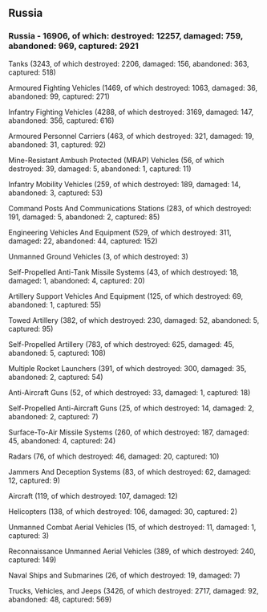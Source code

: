 
 
 ## Russia
 
 ### Russia - 16906, of which: destroyed: 12257, damaged: 759, abandoned: 969, captured: 2921

 

 

 Tanks (3243, of which destroyed: 2206, damaged: 156, abandoned: 363, captured: 518)

 Armoured Fighting Vehicles (1469, of which destroyed: 1063, damaged: 36, abandoned: 99, captured: 271)

 Infantry Fighting Vehicles (4288, of which destroyed: 3169, damaged: 147, abandoned: 356, captured: 616)

 Armoured Personnel Carriers (463, of which destroyed: 321, damaged: 19, abandoned: 31, captured: 92)

 Mine-Resistant Ambush Protected (MRAP) Vehicles (56, of which destroyed: 39, damaged: 5, abandoned: 1, captured: 11)

 Infantry Mobility Vehicles (259, of which destroyed: 189, damaged: 14, abandoned: 3, captured: 53)

 Command Posts And Communications Stations (283, of which destroyed: 191, damaged: 5, abandoned: 2, captured: 85)

 Engineering Vehicles And Equipment (529, of which destroyed: 311, damaged: 22, abandoned: 44, captured: 152)

 Unmanned Ground Vehicles (3, of which destroyed: 3)

 Self-Propelled Anti-Tank Missile Systems (43, of which destroyed: 18, damaged: 1, abandoned: 4, captured: 20)

 Artillery Support Vehicles And Equipment (125, of which destroyed: 69, abandoned: 1, captured: 55)

 Towed Artillery (382, of which destroyed: 230, damaged: 52, abandoned: 5, captured: 95)

 Self-Propelled Artillery (783, of which destroyed: 625, damaged: 45, abandoned: 5, captured: 108)

 Multiple Rocket Launchers (391, of which destroyed: 300, damaged: 35, abandoned: 2, captured: 54)

 Anti-Aircraft Guns (52, of which destroyed: 33, damaged: 1, captured: 18)

 Self-Propelled Anti-Aircraft Guns (25, of which destroyed: 14, damaged: 2, abandoned: 2, captured: 7)

 Surface-To-Air Missile Systems (260, of which destroyed: 187, damaged: 45, abandoned: 4, captured: 24)

 Radars (76, of which destroyed: 46, damaged: 20, captured: 10)

 Jammers And Deception Systems (83, of which destroyed: 62, damaged: 12, captured: 9)

 Aircraft (119, of which destroyed: 107, damaged: 12)

 Helicopters (138, of which destroyed: 106, damaged: 30, captured: 2)

 Unmanned Combat Aerial Vehicles (15, of which destroyed: 11, damaged: 1, captured: 3)

 Reconnaissance Unmanned Aerial Vehicles (389, of which destroyed: 240, captured: 149)

 Naval Ships and Submarines (26, of which destroyed: 19, damaged: 7)

 Trucks, Vehicles, and Jeeps (3426, of which destroyed: 2717, damaged: 92, abandoned: 48, captured: 569)

